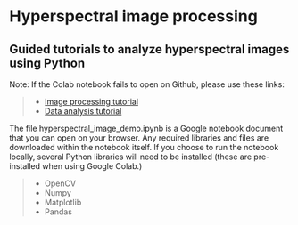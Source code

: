# Hyperspectral image processing

## Guided tutorials to analyze hyperspectral images using Python

Note: If the Colab notebook fails to open on Github, please use these links:

>
> - [Image processing tutorial](https://colab.research.google.com/github/piyuss/hyperspectral-image-demo/blob/main/hyperspectral_image_demo.ipynb)
> - [Data analysis tutorial](https://github.com/piyuss/hyperspectral-image-demo/blob/main/spectral_data_analysis_demo.ipynb)

The file hyperspectral_image_demo.ipynb is a Google notebook document that you can open on your browser. Any required libraries and files are downloaded within the notebook itself. If you choose to run the notebook locally, several Python libraries will need to be installed (these are pre-installed when using Google Colab.)

>
> - OpenCV
> - Numpy
> - Matplotlib
> - Pandas
>



